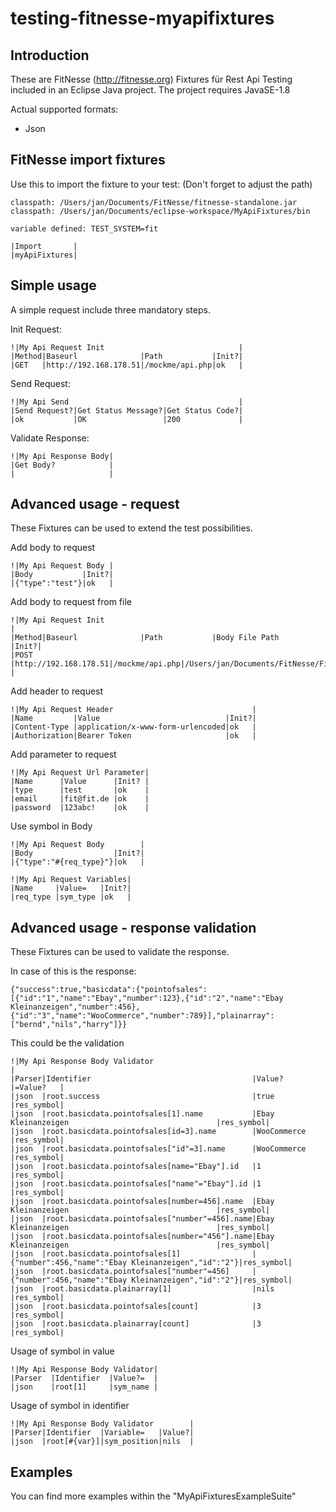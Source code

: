 # testing-fitnesse-myapifixtures

## Introduction
These are FitNesse (http://fitnesse.org) Fixtures für Rest Api Testing included in an Eclipse Java project.
The project requires JavaSE-1.8

Actual supported formats:
- Json

## FitNesse import fixtures
Use this to import the fixture to your test: (Don't forget to adjust the path)

```
classpath: /Users/jan/Documents/FitNesse/fitnesse-standalone.jar
classpath: /Users/jan/Documents/eclipse-workspace/MyApiFixtures/bin

variable defined: TEST_SYSTEM=fit 

|Import       |
|myApiFixtures|
```

## Simple usage
A simple request include three mandatory steps.

Init Request:
```
!|My Api Request Init                              |
|Method|Baseurl              |Path           |Init?|
|GET   |http://192.168.178.51|/mockme/api.php|ok   |
```

Send Request:
```
!|My Api Send                                      |
|Send Request?|Get Status Message?|Get Status Code?|
|ok           |OK                 |200             |
```

Validate Response:
```
!|My Api Response Body|
|Get Body?            |
|                     |
```

## Advanced usage - request
These Fixtures can be used to extend the test possibilities.

Add body to request
```
!|My Api Request Body |
|Body           |Init?|
|{"type":"test"}|ok   |
```

Add body to request from file
```
!|My Api Request Init                                                                                                                                    |
|Method|Baseurl              |Path           |Body File Path                                                                                       |Init?|
|POST  |http://192.168.178.51|/mockme/api.php|/Users/jan/Documents/FitNesse/FitNesseRoot/FitBackoffice/MyApiFixturesExampleSuite/SimpleRequest.json|ok   |
```

Add header to request
```
!|My Api Request Header                               |
|Name         |Value                            |Init?|
|Content-Type |application/x-www-form-urlencoded|ok   |
|Authorization|Bearer Token                     |ok   |
```

Add parameter to request
```
!|My Api Request Url Parameter|
|Name      |Value      |Init? |
|type      |test       |ok    |
|email     |fit@fit.de |ok    |
|password  |123abc!    |ok    |
```

Use symbol in Body
```
!|My Api Request Body        |
|Body                  |Init?|
|{"type":"#{req_type}"}|ok   |

!|My Api Request Variables|
|Name     |Value=   |Init?|
|req_type |sym_type |ok   |
```

## Advanced usage - response validation
These Fixtures can be used to validate the response.

In case of this is the response:
```
{"success":true,"basicdata":{"pointofsales":[{"id":"1","name":"Ebay","number":123},{"id":"2","name":"Ebay Kleinanzeigen","number":456},{"id":"3","name":"WooCommerce","number":789}],"plainarray":["bernd","nils","harry"]}}
```

This could be the validation
```
!|My Api Response Body Validator                                                                                     |
|Parser|Identifier                                    |Value?                                             |=Value?   |
|json  |root.success                                  |true                                               |res_symbol|
|json  |root.basicdata.pointofsales[1].name           |Ebay Kleinanzeigen                                 |res_symbol|
|json  |root.basicdata.pointofsales[id=3].name        |WooCommerce                                        |res_symbol|
|json  |root.basicdata.pointofsales["id"=3].name      |WooCommerce                                        |res_symbol|
|json  |root.basicdata.pointofsales[name="Ebay"].id   |1                                                  |res_symbol|
|json  |root.basicdata.pointofsales["name"="Ebay"].id |1                                                  |res_symbol|
|json  |root.basicdata.pointofsales[number=456].name  |Ebay Kleinanzeigen                                 |res_symbol|
|json  |root.basicdata.pointofsales["number"=456].name|Ebay Kleinanzeigen                                 |res_symbol|
|json  |root.basicdata.pointofsales[number="456"].name|Ebay Kleinanzeigen                                 |res_symbol|
|json  |root.basicdata.pointofsales[1]                |{"number":456,"name":"Ebay Kleinanzeigen","id":"2"}|res_symbol|
|json  |root.basicdata.pointofsales["number"=456]     |{"number":456,"name":"Ebay Kleinanzeigen","id":"2"}|res_symbol|
|json  |root.basicdata.plainarray[1]                  |nils                                               |res_symbol|
|json  |root.basicdata.pointofsales[count]            |3                                                  |res_symbol|
|json  |root.basicdata.plainarray[count]              |3                                                  |res_symbol|
```

Usage of symbol in value
```
!|My Api Response Body Validator|
|Parser  |Identifier  |Value?=  |
|json    |root[1]     |sym_name |
```

Usage of symbol in identifier
```
!|My Api Response Body Validator        |
|Parser|Identifier  |Variable=   |Value?|
|json  |root[#{var}]|sym_position|nils  |
```

## Examples
You can find more examples within the "MyApiFixturesExampleSuite"
